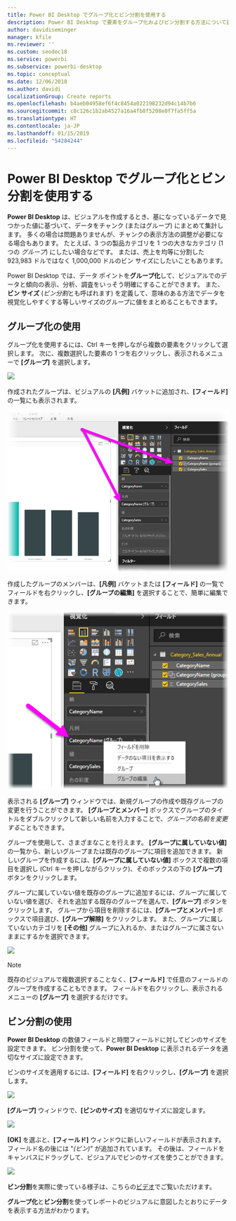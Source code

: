 ```yaml
---
title: Power BI Desktop でグループ化とビン分割を使用する
description: Power BI Desktop で要素をグループ化およびビン分割する方法について説明します。
author: davidiseminger
manager: kfile
ms.reviewer: ''
ms.custom: seodec18
ms.service: powerbi
ms.subservice: powerbi-desktop
ms.topic: conceptual
ms.date: 12/06/2018
ms.author: davidi
LocalizationGroup: Create reports
ms.openlocfilehash: b4aeb04958ef6f4c8454a022198232d94c14b7b6
ms.sourcegitcommit: c8c126c1b2ab4527a16a4fb8f5208e0f7fa5ff5a
ms.translationtype: HT
ms.contentlocale: ja-JP
ms.lasthandoff: 01/15/2019
ms.locfileid: "54284244"
---
```

# <a name="use-grouping-and-binning-in-power-bi-desktop"></a>Power BI Desktop でグループ化とビン分割を使用する
**Power BI Desktop** は、ビジュアルを作成するとき、基になっているデータで見つかった値に基づいて、データをチャンク (またはグループ) にまとめて集計します。 多くの場合は問題ありませんが、チャンクの表示方法の調整が必要になる場合もあります。 たとえば、3 つの製品カテゴリを 1 つの大きなカテゴリ (1 つの *グループ*) にしたい場合などです。 または、売上を均等に分割した 923,983 ドルではなく 1,000,000 ドルのビン サイズにしたいこともあります。

Power BI Desktop では、データ ポイントを**グループ化**して、ビジュアルでのデータと傾向の表示、分析、調査をいっそう明確にすることができます。 また、**ビン サイズ** (*ビン分割*とも呼ばれます) を定義して、意味のある方法でデータを視覚化しやすくする等しいサイズのグループに値をまとめることもできます。

## <a name="using-grouping"></a>グループ化の使用
グループ化を使用するには、Ctrl キーを押しながら複数の要素をクリックして選択します。 次に、複数選択した要素の 1 つを右クリックし、表示されるメニューで **[グループ]** を選択します。

![](media/desktop-grouping-and-binning/grouping-binning_1.png)

作成されたグループは、ビジュアルの **[凡例]** バケットに追加され、**[フィールド]** の一覧にも表示されます。

![](media/desktop-grouping-and-binning/grouping-binning_2.png)

作成したグループのメンバーは、**[凡例]** バケットまたは **[フィールド]** の一覧でフィールドを右クリックし、**[グループの編集]** を選択することで、簡単に編集できます。

![](media/desktop-grouping-and-binning/grouping-binning_3.png)

表示される **[グループ]** ウィンドウでは、新規グループの作成や既存グループの変更を行うことができます。 **[グループとメンバー]** ボックスでグループのタイトルをダブルクリックして新しい名前を入力することで、*グループの名前を変更する*こともできます。

グループを使用して、さまざまなことを行えます。 **[グループに属していない値]** の一覧から、新しいグループまたは既存のグループに項目を追加できます。 新しいグループを作成するには、**[グループに属していない値]** ボックスで複数の項目を選択し (Ctrl キーを押しながらクリック)、そのボックスの下の **[グループ]** ボタンをクリックします。

グループに属していない値を既存のグループに追加するには、グループに属していない値を選び、それを追加する既存のグループを選んで、**[グループ]** ボタンをクリックします。 グループから項目を削除するには、**[グループとメンバー]** ボックスで項目選び、**[グループ解除]** をクリックします。 また、グループに属していないカテゴリを **[その他]** グループに入れるか、またはグループに属さないままにするかを選択できます。

![](media/desktop-grouping-and-binning/grouping-binning_4.png)

> [!NOTE]
> 既存のビジュアルで複数選択することなく、**[フィールド]** で任意のフィールドのグループを作成することもできます。 フィールドを右クリックし、表示されるメニューの **[グループ]** を選択するだけです。

## <a name="using-binning"></a>ビン分割の使用
**Power BI Desktop** の数値フィールドと時間フィールドに対してビンのサイズを設定できます。 ビン分割を使って、**Power BI Desktop** に表示されるデータを適切なサイズに設定できます。

ビンのサイズを適用するには、**[フィールド]** を右クリックし、**[グループ]** を選択します。

![](media/desktop-grouping-and-binning/grouping-binning_5.png)

**[グループ]** ウィンドウで、**[ビンのサイズ]** を適切なサイズに設定します。

![](media/desktop-grouping-and-binning/grouping-binning_6.png)

**[OK]** を選ぶと、**[フィールド]** ウィンドウに新しいフィールドが表示されます。フィールド名の後には "*(ビン)*" が追加されています。 その後は、フィールドをキャンバスにドラッグして、ビジュアルでビンのサイズを使うことができます。

![](media/desktop-grouping-and-binning/grouping-binning_7.png)

**ビン分割**を実際に使っている様子は、こちらの[ビデオ](https://www.youtube.com/watch?v=BRvdZSfO0DY)でご覧いただけます。

**グループ化**と**ビン分割**を使ってレポートのビジュアルに意図したとおりにデータを表示する方法がわかります。


